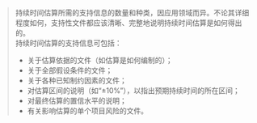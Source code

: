 > 持续时间估算所需的支持信息的数量和种类，因应用领域而异。不论其详细程度如何，支持性文件都应该清晰、完整地说明持续时间估算是如何得出的。  
> 持续时间估算的支持信息可包括：
> - 关于估算依据的文件（如估算是如何编制的）；
> - 关于全部假设条件的文件；
> - 关于各种已知制约因素的文件；
> - 对估算区间的说明（如“±10%”），以指出预期持续时间的所在区间；
> - 对最终估算的置信水平的说明；
> - 有关影响估算的单个项目风险的文件。
